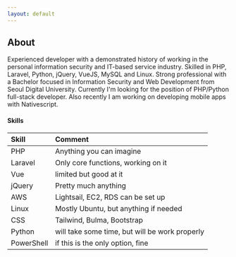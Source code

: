 ```yaml
---
layout: default
---
```


## About

Experienced developer with a demonstrated history of working in the personal information security and IT-based service industry. Skilled in PHP, Laravel, Python, jQuery, VueJS, MySQL and Linux. Strong professional with a Bachelor focused in Information Security and Web Development from Seoul Digital University. Currently I'm looking for the position of PHP/Python full-stack developer. Also recently I am working on developing mobile apps with Nativescript. 


#### Skills

| Skill        | Comment                                        |
|:-------------|:-----------------------------------------------|
| PHP          | Anything you can imagine                       |
| Laravel      | Only core functions, working on it             |
| Vue          | limited but good at it                         |
| jQuery       | Pretty much anything                           |
| AWS          | Lightsail, EC2, RDS can be set up              |
| Linux        | Mostly Ubuntu, but anything if needed          |
| CSS          | Tailwind, Bulma, Bootstrap                     |
| Python       | will take some time, but will be work properly |
| PowerShell   | if this is the only option, fine               |
